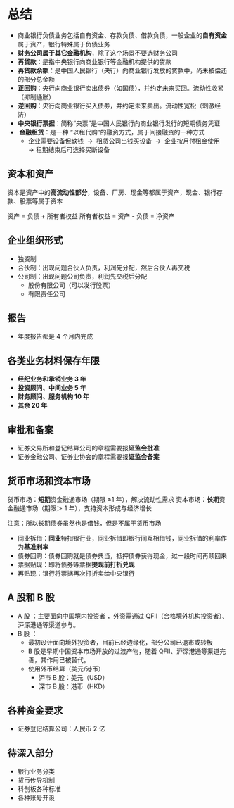 # 总结

- 商业银行负债业务包括自有资金、存款负债、借款负债，一般企业的**自有资金**属于资产，银行特殊属于负债业务
- **财务公司属于其它金融机构**，除了这个场景不要选财务公司
- ​​**再贷款 ​**​：是指中央银行向商业银行等金融机构提供的贷款
- **再贷款余额**：是中国人民银行（央行）向商业银行发放的贷款中，尚未被偿还的部分总金额
- **正回购**：央行向商业银行卖出债券（如国债），并约定未来买回。流动性收紧（抑制通胀）
- **逆回购**：央行向商业银行买入债券，并约定未来卖出。流动性宽松（刺激经济）
- ​​**中央银行票据**：简称“央票”​​ 是中国人民银行向商业银行发行的短期债务凭证
- **​​ 金融租赁**：是一种 ​​“以租代购”​​ 的融资方式，属于间接融资的一种方式
  - 企业需要设备但缺钱 ​​ → ​​ 租赁公司出钱买设备 ​​ → ​​ 企业按月付租金使用 ​​ → ​​ 租期结束后可选择买断设备

## 资本和资产

资本是资产中的**高流动性部分**，设备、厂房、现金等都属于资产，现金、银行存款、股票等属于资本

资产 = 负债 + 所有者权益
所有者权益 = 资产 - 负债 = 净资产

## 企业组织形式

- 独资制
- 合伙制：出现问题合伙人负责，利润先分配，然后合伙人再交税
- 公司制：出现问题公司负责，利润先交税后分配
  - 股份有限公司（可以发行股票）
  - 有限责任公司

## 报告

- 年度报告都是 4 个月内完成

## 各类业务材料保存年限

- **经纪业务和承销业务 3 年**
- **投资顾问、中间业务 5 年**
- **财务顾问、服务机构 10 年**
- **其余 20 年**

## 审批和备案

- 证券交易所和登记结算公司的章程需要报**证监会批准**
- 证券金融公司、证券业协会的章程需要报**证监会备案**

## 货币市场和资本市场

货币市场：**短期**资金融通市场（期限 ≤1 年），解决流动性需求
资本市场：**长期**资金融通市场（期限＞ 1 年），支持资本形成与经济增长

注意：所以长期债券虽然也是借钱，但是不属于货币市场

- 同业拆借：**同业**特指银行业，同业拆借即银行间互相借钱，同业拆借的利率作为**基准利率**
- 债券回购：债券回购就是债券典当，抵押债券获得现金，过一段时间再赎回来
- 票据贴现：即将债券等票据**提现前打折兑现**
- 再贴现：银行将票据再次打折卖给中央银行

## A 股和 B 股

- A 股 ​​：主要面向中国境内投资者 ​​，外资需通过 QFII（合格境外机构投资者）、沪深港通等渠道参与。
- ​​B 股 ​​：
  - 最初设计面向境外投资者，目前已经边缘化，部分公司已退市或转板
  - B 股是早期中国资本市场开放的过渡产物，随着 QFII、沪深港通等渠道完善，其作用已被替代。
  - 使用外币结算（美元/港币）
    - 沪市 B 股：美元（USD）
    - 深市 B 股：港币（HKD）

## 各种资金要求

- 证券登记结算公司：人民币 2 亿

## 待深入部分

- 银行业务分类
- 货币传导机制
- 科创板各种标准
- 各种账号开设

